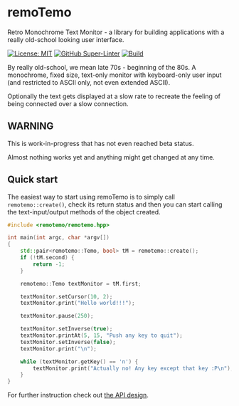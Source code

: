 # remoTemo
Retro Monochrome Text Monitor - a library for building applications with a
really old-school looking user interface.

[![License: MIT](https://img.shields.io/badge/License-MIT-green.svg)](https://opensource.org/licenses/MIT)
[![GitHub Super-Linter](https://github.com/siggisv/remotemo/actions/workflows/super-linter.yml/badge.svg?branch=main)](https://github.com/siggisv/remotemo/actions/workflows/super-linter.yml)
[![Build](https://github.com/siggisv/remotemo/actions/workflows/cmake.yml/badge.svg?branch=main)](https://github.com/siggisv/remotemo/actions/workflows/cmake.yml)

By really old-school, we mean late 70s - beginning of the 80s. A monochrome, fixed size,
text-only monitor with keyboard-only user input (and restricted to ASCII only, not even extended ASCII).

Optionally the text gets displayed at a slow rate to recreate the feeling of being connected over a slow connection.

## WARNING
This is work-in-progress that has not even reached beta status.

Almost nothing works yet and anything might
get changed at any time.

## Quick start

The easiest way to start using remoTemo is to simply call
`remotemo::create()`, check its return status and then you can start
calling the text-input/output methods of the object created.

```C++
#include <remotemo/remotemo.hpp>

int main(int argc, char *argv[])
{
    std::pair<remotemo::Temo, bool> tM = remotemo::create();
    if (!tM.second) {
        return -1;
    }

    remotemo::Temo textMonitor = tM.first;

    textMonitor.setCursor(10, 2);
    textMonitor.print("Hello world!!!");

    textMonitor.pause(250);

    textMonitor.setInverse(true);
    textMonitor.printAt(5, 15, "Push any key to quit");
    textMonitor.setInverse(false);
    textMonitor.print("\n");

    while (textMonitor.getKey() == 'n') {
        textMonitor.print("Actually no! Any key except that key :P\n");
    }
}
```

For further instruction check out [the API design](docs/API_design.md).
